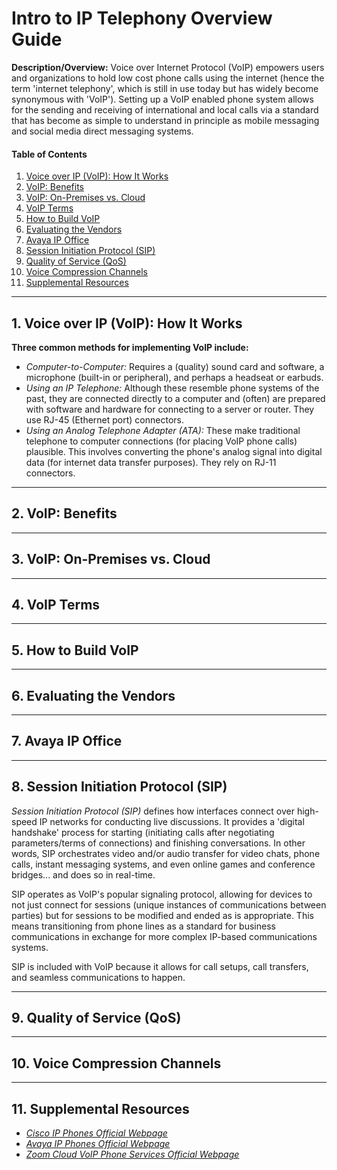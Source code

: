 # Intro to IP Telephony Overview Guide

**Description/Overview:** Voice over Internet Protocol (VoIP) empowers users and organizations to hold low cost phone calls using the internet (hence the term 'internet telephony', which is still in use today but has widely become synonymous with 'VoIP'). Setting up a VoIP enabled phone system allows for the sending and receiving of international and local calls via a standard that has become as simple to understand in principle as mobile messaging and social media direct messaging systems.

#### Table of Contents

1. [Voice over IP (VoIP): How It Works](#voip)
2. [VoIP: Benefits](#benefits)
3. [VoIP: On-Premises vs. Cloud](#hosting)
4. [VoIP Terms](#terms)
5. [How to Build VoIP](#build)
6. [Evaluating the Vendors](#vendors)
7. [Avaya IP Office](#avaya)
8. [Session Initiation Protocol (SIP)](#sip)
9. [Quality of Service (QoS)](#qos)
10. [Voice Compression Channels](#channels)
11. [Supplemental Resources](#supplemental)

<hr />

## 1. <a name="voip">Voice over IP (VoIP): How It Works</a>

**Three common methods for implementing VoIP include:**

* *Computer-to-Computer:* Requires a (quality) sound card and software, a microphone (built-in or peripheral), and perhaps a headseat or earbuds.
* *Using an IP Telephone:* Although these resemble phone systems of the past, they are connected directly to a computer and (often) are prepared with software and hardware for connecting to a server or router. They use RJ-45 (Ethernet port) connectors.
* *Using an Analog Telephone Adapter (ATA):* These make traditional telephone to computer connections (for placing VoIP phone calls) plausible. This involves converting the phone's analog signal into digital data (for internet data transfer purposes). They rely on RJ-11 connectors.

<hr />

## 2. <a name="benefits">VoIP: Benefits</a>

<hr />

## 3. <a name="hosting">VoIP: On-Premises vs. Cloud</a>

<hr />

## 4. <a name="terms">VoIP Terms</a>

<hr />

## 5. <a name="build">How to Build VoIP</a>

<hr />

## 6. <a name="vendors">Evaluating the Vendors</a>

<hr />

## 7. <a name="avaya">Avaya IP Office</a>

<hr />

## 8. <a name="sip">Session Initiation Protocol (SIP)</a>

*Session Initiation Protocol (SIP)* defines how interfaces connect over high-speed IP networks for conducting live discussions. It provides a 'digital handshake' process for starting (initiating calls after negotiating parameters/terms of connections) and finishing conversations. In other words, SIP orchestrates video and/or audio transfer for video chats, phone calls, instant messaging systems, and even online games and conference bridges... and does so in real-time.

SIP operates as VoIP's popular signaling protocol, allowing for devices to not just connect for sessions (unique instances of communications between parties) but for sessions to be modified and ended as is appropriate. This means transitioning from phone lines as a standard for business communications in exchange for more complex IP-based communications systems.

SIP is included with VoIP because it allows for call setups, call transfers, and seamless communications to happen.

<hr />

## 9. <a name="qos">Quality of Service (QoS)</a>

<hr />

## 10. <a name="channels">Voice Compression Channels</a>

<hr />

## 11. <a name="supplemental">Supplemental Resources</a>

* *[Cisco IP Phones Official Webpage](https://www.cisco.com/c/en/us/products/collaboration-endpoints/ip-phones/index.html)*
* *[Avaya IP Phones Official Webpage](https://www.avaya.com/en/devices-and-phones/)*
* *[Zoom Cloud VoIP Phone Services Official Webpage](https://www.zoom.com/en/products/voip-phone-new/)*
